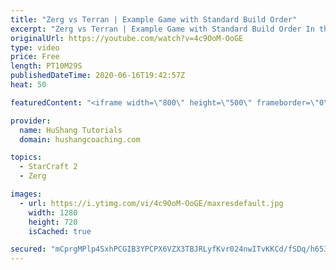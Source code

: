 ```yaml
---
title: "Zerg vs Terran | Example Game with Standard Build Order"
excerpt: "Zerg vs Terran | Example Game with Standard Build Order In this guide we learn how to defend early Terran attacks.  Coaching -------------------------------------------------------------------------- Interested in Starcraft lessons? Check out my website! I would love to help you improve and reach your"
originalUrl: https://youtube.com/watch?v=4c9OoM-OoGE
type: video
price: Free
length: PT10M29S
publishedDateTime: 2020-06-16T19:42:57Z
heat: 50

featuredContent: "<iframe width=\"800\" height=\"500\" frameborder=\"0\" src=\"https://www.youtube.com/embed/4c9OoM-OoGE\" allow=\"accelerometer; autoplay; encrypted-media; gyroscope; picture-in-picture\" allowfullscreen></iframe>"

provider:
  name: HuShang Tutorials
  domain: hushangcoaching.com

topics:
  - StarCraft 2
  - Zerg

images:
  - url: https://i.ytimg.com/vi/4c9OoM-OoGE/maxresdefault.jpg
    width: 1280
    height: 720
    isCached: true

secured: "mCprgMPlp4SxhPCGIB3YPCPX6VZX3TBJRLyfKvr024nwITvKKCd/fSDq/h653dhPnJBDdWhH0eKyW+qG9KoWFAY5ZgklzrHvfXZNHEqzBS+p7LgMv5oJx/LW7ucTWY4PTwfR7ryjbxRBYmTezdsj18aEGrNyyDLJiW6XwygaOKSmVFgzYzO0mHc4s6oZj6PYphrD2RXqXJ5OX6lvzLk/VqgsWQtXm2AjbLRD+u2xo/IRqZMvgmCnZPC42qxVdLh3etdwI4arm/wnp2kitVO86HViuhbS9B2f4y0F3ZufttN82bIXgXhv2AfdCE9NAXg0EFtN0dlcUuDwR/3eFTUXzDz/T/jDN2XDFQYDmTKRt5iT1FrFLqgFJt7sD8u+/wW6S3LIozw95YWnyzGKmoC7V5lzeq/VuMwOvN/G76H8AOw=;heaB0rf77bRpa0z6pFdh9A=="
---
```


